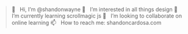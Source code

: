 > 👋 &nbsp; Hi, I’m @shandonwayne
> 👀 &nbsp; I’m interested in all things design
> 🌱 &nbsp; I’m currently learning scrollmagic js
> 💞️ &nbsp; I’m looking to collaborate on online learning
> 📫 &nbsp; How to reach me: shandoncardosa.com

<!---
shandonwayne/shandonwayne is a ✨ special ✨ repository because its `README.md` (this file) appears on your GitHub profile.
You can click the Preview link to take a look at your changes.
--->
